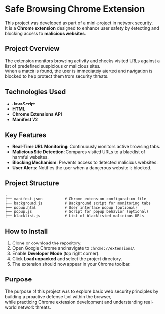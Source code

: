 # Safe Browsing Chrome Extension

This project was developed as part of a mini-project in network security.  
It is a **Chrome extension** designed to enhance user safety by detecting and blocking access to **malicious websites**.

## Project Overview

The extension monitors browsing activity and checks visited URLs against a list of predefined suspicious or malicious sites.  
When a match is found, the user is immediately alerted and navigation is blocked to help protect them from security threats.

## Technologies Used

- **JavaScript**
- **HTML**
- **Chrome Extensions API**
- **Manifest V2**

## Key Features

- **Real-Time URL Monitoring**: Continuously monitors active browsing tabs.
- **Malicious Site Detection**: Compares visited URLs to a blacklist of harmful websites.
- **Blocking Mechanism**: Prevents access to detected malicious websites.
- **User Alerts**: Notifies the user when a dangerous website is blocked.

## Project Structure

```
.
├── manifest.json          # Chrome extension configuration file
├── background.js          # Background script for monitoring tabs
├── popup.html             # User interface popup (optional)
├── popup.js               # Script for popup behavior (optional)
├── blacklist.js           # List of blacklisted malicious URLs
```

## How to Install

1. Clone or download the repository.
2. Open Google Chrome and navigate to `chrome://extensions/`.
3. Enable **Developer Mode** (top right corner).
4. Click **Load unpacked** and select the project directory.
5. The extension should now appear in your Chrome toolbar.

## Purpose

The purpose of this project was to explore basic web security principles by building a proactive defense tool within the browser,  
while practicing Chrome extension development and understanding real-world network threats.
